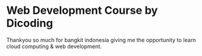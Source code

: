 <h1>Web Development Course by Dicoding</h1>
<p>Thankyou so much for bangkit indonesia giving me the opportunity to learn cloud computing & web development.</p>